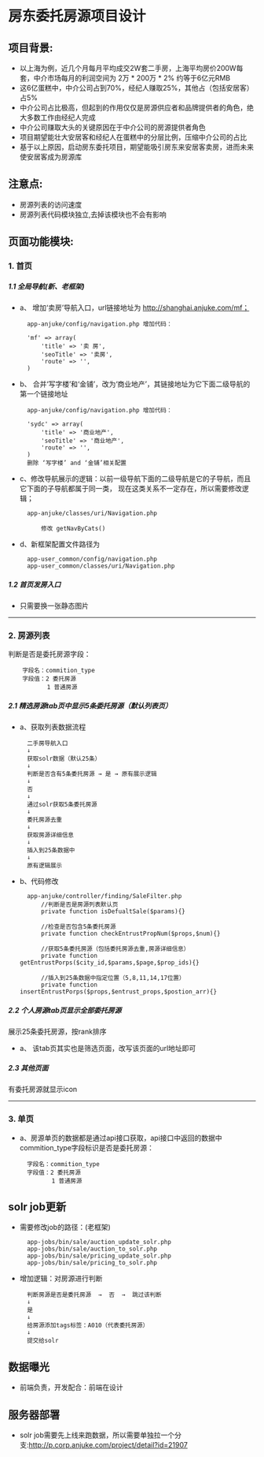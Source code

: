 房东委托房源项目设计
=====

项目背景:
----
* 以上海为例，近几个月每月平均成交2W套二手房，上海平均房价200W每套，中介市场每月的利润空间为 2万 * 200万 * 2% 约等于6亿元RMB
* 这6亿蛋糕中，中介公司占到70%，经纪人赚取25%，其他占（包括安居客）占5%
* 中介公司占比极高，但起到的作用仅仅是房源供应者和品牌提供者的角色，绝大多数工作由经纪人完成
* 中介公司赚取大头的关键原因在于中介公司的房源提供者角色
* 项目期望能壮大安居客和经纪人在蛋糕中的分层比例，压缩中介公司的占比
* 基于以上原因，启动房东委托项目，期望能吸引房东来安居客卖房，进而未来使安居客成为房源库

注意点:
----
* 房源列表的访问速度
* 房源列表代码模块独立,去掉该模块也不会有影响

页面功能模块:
----

### 1. 首页


##### 1.1 全局导航(新、老框架)
* a、 增加‘卖房’导航入口，url链接地址为 http://shanghai.anjuke.com/mf；

		app-anjuke/config/navigation.php 增加代码：
		
		'mf' => array(
        	'title' => '卖 房',
        	'seoTitle' => '卖房',
        	'route' => '',
    	)

* b、 合并‘写字楼’和‘金铺’，改为‘商业地产’，其链接地址为它下面二级导航的第一个链接地址

		app-anjuke/config/navigation.php 增加代码：
		
		'sydc' => array(
        	'title' => '商业地产',
        	'seoTitle' => '商业地产',
        	'route' => '',
    	)
    	删除 ‘写字楼’ and ‘金铺’相关配置

* c、修改导航展示的逻辑：以前一级导航下面的二级导航是它的子导航，而且它下面的子导航都属于同一类，
	现在这类关系不一定存在，所以需要修改逻辑；
	
		app-anjuke/classes/uri/Navigation.php
			
			修改 getNavByCats()
			
* d、新框架配置文件路径为
		
		app-user_common/config/navigation.php
		app-user_common/classes/uri/Navigation.php


##### 1.2 首页发房入口
* 只需要换一张静态图片

----
### 2. 房源列表

判断是否是委托房源字段：

		字段名：commition_type
		字段值：2 委托房源
			   1 普通房源

		
##### 2.1 精选房源tab页中显示5条委托房源（默认列表页）
* a、获取列表数据流程

		二手房导航入口
		↓
		获取solr数据（默认25条）
		↓
		判断是否含有5条委托房源 → 是 → 原有展示逻辑
		↓
		否
		↓
		通过solr获取5条委托房源
		↓
		委托房源去重
		↓
		获取房源详细信息
		↓
		插入到25条数据中
		↓
		原有逻辑展示

* b、代码修改

		app-anjuke/controller/finding/SaleFilter.php
			//判断是否是房源列表默认页
			private function isDefualtSale($params){}
			
			//检查是否包含5条委托房源
			private function checkEntrustPropNum($props,$num){}
			
			//获取5条委托房源（包括委托房源去重,房源详细信息）
			private function getEntrustPorps($city_id,$params,$page,$prop_ids){}
			
			//插入到25条数据中指定位置（5,8,11,14,17位置）
			private function insertEntrustPorps($props,$entrust_props,$postion_arr){}


##### 2.2 个人房源tab页显示全部委托房源
展示25条委托房源，按rank排序

* a、 该tab页其实也是筛选页面，改写该页面的url地址即可


##### 2.3 其他页面
有委托房源就显示icon


----
### 3. 单页
* a、房源单页的数据都是通过api接口获取，api接口中返回的数据中commition_type字段标识是否是委托房源：

		字段名：commition_type
		字段值：2 委托房源
			   1 普通房源



solr job更新
----
* 需要修改job的路径：(老框架)

		app-jobs/bin/sale/auction_update_solr.php
		app-jobs/bin/sale/auction_to_solr.php
		app-jobs/bin/sale/pricing_update_solr.php
		app-jobs/bin/sale/pricing_to_solr.php

* 增加逻辑：对房源进行判断

		判断房源是否是委托房源  →  否  →  跳过该判断
		↓
		是
		↓
		给房源添加tags标签：A010（代表委托房源）
		↓
		提交给solr

数据曝光
----
* 前端负责，开发配合：前端在设计


服务器部署
----
* solr job需要先上线来跑数据，所以需要单独拉一个分支:http://p.corp.anjuke.com/project/detail?id=21907
